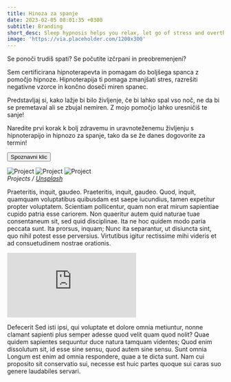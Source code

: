 ```yaml
---
title: Hinoza za spanje
date: 2023-02-05 08:01:35 +0300
subtitle: Branding
short_desc: Sleep hypnosis helps you relax, let go of stress and overthinking, and reclaim your restful sleep.
image: 'https://via.placeholder.com/1200x300'
---
```


Se ponoči trudiš spati? Se počutite izčrpani in preobremenjeni?



Sem certificirana hipnoterapevta in pomagam do boljšega spanca z pomočjo hipnoze. Hipnoterapija ti pomaga zmanjšati stres, razrešiti negativne vzorce in končno doseči miren spanec.



Predstavljaj si, kako lažje bi bilo življenje, če bi lahko spal vso noč, ne da bi se premetaval ali se zbujal nemiren. Z mojo pomočjo lahko uresničiš te sanje!



Naredite prvi korak k bolj zdravemu in uravnoteženemu življenju s hipnoterapijo in hipnozo za spanje, tako da se že danes dogovorite za termin!

<div class="article_button">
<form class="form" action="https://calendly.com/hipnoterapija/spoznavniklic" method="GET" target="_blank">
    <button class="button button--middle" type="submit">Spoznavni klic <i class="ion ion-ios-paper-plane"></i></button>
</form>
</div>

<div class="gallery-box">
  <div class="gallery">
    <img src="https://via.placeholder.com/800x600" alt="Project">
    <img src="https://via.placeholder.com/800x600" alt="Project">
    <img src="https://via.placeholder.com/800x600" alt="Project">
  </div>
  <em>Projects / <a href="https://via.placeholder.com/1200x800" target="_blank">Unsplash</a></em>
</div>

Praeteritis, inquit, gaudeo. Praeteritis, inquit, gaudeo. Quod, inquit, quamquam voluptatibus quibusdam est saepe iucundius, tamen expetitur propter voluptatem. Scientiam pollicentur, quam non erat mirum sapientiae cupido patria esse cariorem. Non quaeritur autem quid naturae tuae consentaneum sit, sed quid disciplinae. Ita ne hoc quidem modo paria peccata sunt. Ita prorsus, inquam; Nunc ita separantur, ut disiuncta sint, quo nihil potest esse perversius. Virtutibus igitur rectissime mihi videris et ad consuetudinem nostrae orationis.

<p><iframe src="https://www.youtube.com/embed/NpEaa2P7qZI" frameborder="0" allowfullscreen></iframe></p>

Defecerit Sed isti ipsi, qui voluptate et dolore omnia metiuntur, nonne clamant sapienti plus semper adesse quod velit quam quod nolit? Quae quidem sapientes sequuntur duce natura tamquam videntes; Quod enim dissolutum sit, id esse sine sensu, quod autem sine sensu. Sunt omnia Longum est enim ad omnia respondere, quae a te dicta sunt. Nam cui proposito sit conservatio sui, necesse est huic partes quoque sui caras suo genere laudabiles servari.